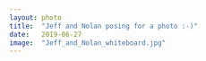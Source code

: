 ```yaml
---
layout: photo
title:  "Jeff and Nolan posing for a photo :-)"
date:   2019-06-27
image:	"Jeff_and_Nolan_whiteboard.jpg"
---
```


